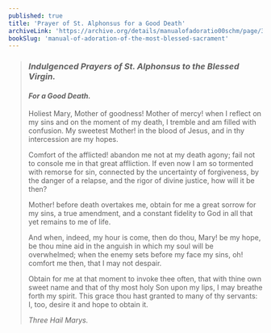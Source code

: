 ```yaml
---
published: true
title: 'Prayer of St. Alphonsus for a Good Death'
archiveLink: 'https://archive.org/details/manualofadoratio00schm/page/375?view=theater'
bookSlug: 'manual-of-adoration-of-the-most-blessed-sacrament'
---
```


> ### *Indulgenced Prayers of St. Alphonsus to the Blessed Virgin.*
>
> #### *For a Good Death.*
>
> Holiest Mary, Mother of goodness! Mother of mercy! when I reflect on my sins and on the moment of my death, I tremble and am filled with confusion. My sweetest Mother! in the blood of Jesus, and in thy intercession are my hopes.
>
> Comfort of the afflicted! abandon me not at my death agony; fail not to console me in that great affliction. If even now I am so tormented with remorse for sin, connected by the uncertainty of forgiveness, by the danger of a relapse, and the rigor of divine justice, how will it be then?
>
> Mother! before death overtakes me, obtain for me a great sorrow for my sins, a true amendment, and a constant fidelity to God in all that yet remains to me of life.
>
> And when, indeed, my hour is come, then do thou, Mary! be my hope, be thou mine aid in the anguish in which my soul will be overwhelmed; when the enemy sets before my face my sins, oh! comfort me then, that I may not despair.
>
> Obtain for me at that moment to invoke thee often, that with thine own sweet name and that of thy most holy Son upon my lips, I may breathe forth my spirit. This grace thou hast granted to many of thy servants: I, too, desire it and hope to obtain it.
>
> *Three Hail Marys.*